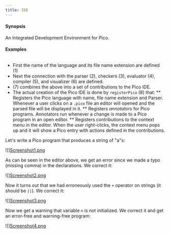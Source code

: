 ```yaml
---
title: IDE
---
```


#### Synopsis

An Integrated Development Environment for Pico.

#### Examples


```rascal

```

                
*  First the name of the language and its file name extension are defined (1)
*  Next the connection with the parser (2), checkers (3), evaluator (4),
  compiler (5), and visualizer (6) are defined.
*  (7) combines the above into a set of contributions to the Pico IDE.
*  The actual creation of the Pico IDE is done by `registerPico` (8) that:
   **  Registers the Pico language with name, file name extension and Parser. Whenever a user clicks on
       a `.pico` file an editor will opened and the parsed file will be displayed in it.
   **  Registers _annotators_ for Pico programs. Annotators run whenever a change is made to a Pico program in an open editor.
   **  Registers contributions to the context menu in the editor. When the user right-clicks, the context menu
       pops up and it will show a Pico entry with actions defined in the contributions.


Let's write a Pico program that produces a string of "a"s:


![][Screenshot1.png](/assets/Recipes/Languages/Pico/IDE/Screenshot1.png)


As can be seen in the editor above, we get an error since we made a typo (missing comma) in the declarations. We correct it:



![][Screenshot2.png](/assets/Recipes/Languages/Pico/IDE/Screenshot2.png)


Now it turns out that we had erroneously used the `+` operator on strings (it should be `||`). We correct it:


![][Screenshot3.png](/assets/Recipes/Languages/Pico/IDE/Screenshot3.png)


Now we get a warning that variable `n` is not initialized. We correct it and get an error-free and warning-free program:


![][Screenshot4.png](/assets/Recipes/Languages/Pico/IDE/Screenshot4.png)



